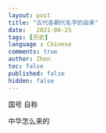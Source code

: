 ```yaml
---
layout: post
title: "古代各朝代名字的由来"
date:   2021-06-25
tags: [历史]
language : Chinese
comments: true
author: Zhen
toc: false
published: false
hidden: false
---
```


国号 
自称

中华怎么来的

<!--stackedit_data:
eyJoaXN0b3J5IjpbMzgwODA1MjA4LDE5OTc5MjUxNjZdfQ==
-->